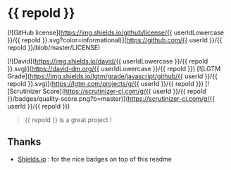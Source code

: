 # {{ repoId }}

[![GitHub license](<https://img.shields.io/github/license/{{> userIdLowercase }}/{{ repoId }}.svg?color=informational)](<https://github.com/{{> userId }}/{{ repoId }}/blob/master/LICENSE)

[![David](<https://img.shields.io/david/{{> userIdLowercase }}/{{ repoId }}.svg)](<https://david-dm.org/{{> userIdLowercase }}/{{ repoId }})
[![LGTM Grade](<https://img.shields.io/lgtm/grade/javascript/github/{{> userId }}/{{ repoId }}.svg)](<https://lgtm.com/projects/g/{{> userId }}/{{ repoId }})
[![Scrutinizer Score](<https://scrutinizer-ci.com/g/{{> userId }}/{{ repoId }}/badges/quality-score.png?b=master)](<https://scrutinizer-ci.com/g/{{> userId }}/{{ repoId }})

> {{ repoId }} is a great project !

## Thanks

- [Shields.io](https://shields.io) : for the nice badges on top of this readme
